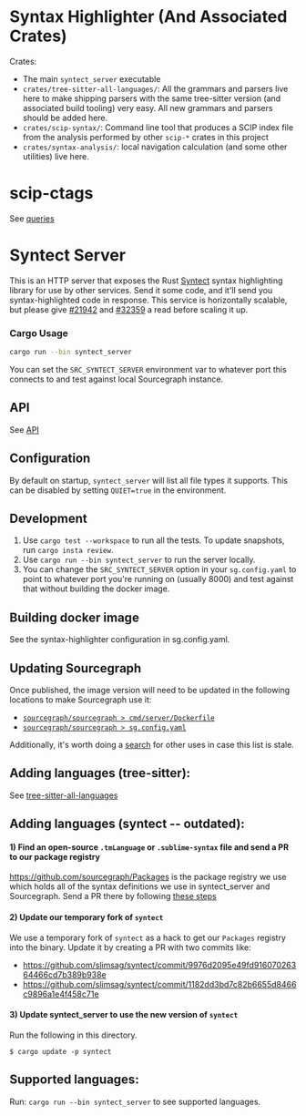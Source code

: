 # Syntax Highlighter (And Associated Crates)

Crates:

- The main `syntect_server` executable
- `crates/tree-sitter-all-languages/`: All the grammars and parsers live here to make shipping parsers with the same tree-sitter version (and associated build tooling) very easy. All new grammars and parsers should be added here.
- `crates/scip-syntax/`: Command line tool that produces a SCIP index file from the analysis performed by other `scip-*` crates in this project
- `crates/syntax-analysis/`: local navigation calculation (and some other utilities) live here.

# scip-ctags

See [queries](./docs/queries.md)

# Syntect Server

This is an HTTP server that exposes the Rust [Syntect](https://github.com/trishume/syntect) syntax highlighting library for use by other services. Send it some code, and it'll send you syntax-highlighted code in response. This service is horizontally scalable, but please give [#21942](https://github.com/sourcegraph/sourcegraph/issues/21942) and [#32359](https://github.com/sourcegraph/sourcegraph/pull/32359#issuecomment-1063310638) a read before scaling it up.

### Cargo Usage

```bash
cargo run --bin syntect_server
```

You can set the `SRC_SYNTECT_SERVER` environment var to whatever port this
connects to and test against local Sourcegraph instance.

## API

See [API](./docs/api.md)

## Configuration

By default on startup, `syntect_server` will list all file types it supports. This can be disabled by setting `QUIET=true` in the environment.

## Development

1. Use `cargo test --workspace` to run all the tests.
   To update snapshots, run `cargo insta review`.
2. Use `cargo run --bin syntect_server` to run the server locally.
3. You can change the `SRC_SYNTECT_SERVER` option in your `sg.config.yaml` to point to whatever port you're running on (usually 8000) and test against that without building the docker image.

## Building docker image

See the syntax-highlighter configuration in sg.config.yaml.

## Updating Sourcegraph

Once published, the image version will need to be updated in the following locations to make Sourcegraph use it:

- [`sourcegraph/sourcegraph > cmd/server/Dockerfile`](https://sourcegraph.com/github.com/sourcegraph/sourcegraph/-/blob/cmd/server/Dockerfile?subtree=true#L54:13)
- [`sourcegraph/sourcegraph > sg.config.yaml`](https://sourcegraph.com/github.com/sourcegraph/sourcegraph/-/blob/sg.config.yaml?subtree=true#L206:7)

Additionally, it's worth doing a [search](https://sourcegraph.com/search?q=repo:%5Egithub%5C.com/sourcegraph/sourcegraph%24+sourcegraph/syntect_server:&patternType=literal) for other uses in case this list is stale.

## Adding languages (tree-sitter):

See [tree-sitter-all-languages](./crates/tree-sitter-all-languages/README.md)

## Adding languages (syntect -- outdated):

#### 1) Find an open-source `.tmLanguage` or `.sublime-syntax` file and send a PR to our package registry

https://github.com/sourcegraph/Packages is the package registry we use which holds all of the syntax definitions we use in syntect_server and Sourcegraph. Send a PR there by following [these steps](https://github.com/sourcegraph/Packages/blob/master/README.md#adding-a-new-language)

#### 2) Update our temporary fork of `syntect`

We use a temporary fork of `syntect` as a hack to get our `Packages` registry into the binary. Update it by creating a PR with two commits like:

- https://github.com/slimsag/syntect/commit/9976d2095e49fd91607026364466cd7b389b938e
- https://github.com/slimsag/syntect/commit/1182dd3bd7c82b6655d8466c9896a1e4f458c71e

#### 3) Update syntect_server to use the new version of `syntect`

Run the following in this directory.

```
$ cargo update -p syntect
```

## Supported languages:

Run: `cargo run --bin syntect_server` to see supported languages.
